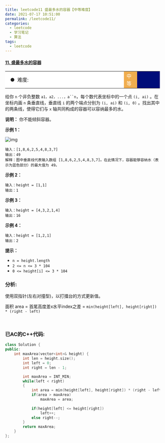 ```yaml
---
title: leetcode11 盛最多水的容器【中等难度】
date: 2021-07-17 10:51:00
permalink: /leetcode11/
categories:
  - leetcode
  - 学习笔记
  - 算法  
tags:
  - leetcode
---
```


#### [11. 盛最多水的容器](https://leetcode-cn.com/problems/container-with-most-water/)

<table>    <tr>     <td bgcolor=white>&nbsp; ● &nbsp;难度: </td>    <td bgcolor=#F0AD4E width=8.5%><font color=white>中等</font></td> <td bgcolor=white　width=79%></td>  </tr></table>



给你 `n` 个非负整数 `a1，a2，...，a``n`，每个数代表坐标中的一个点 `(i, ai)` 。在坐标内画 `n` 条垂直线，垂直线 `i` 的两个端点分别为 `(i, ai)` 和 `(i, 0)` 。找出其中的两条线，使得它们与 `x` 轴共同构成的容器可以容纳最多的水。

**说明：** 你不能倾斜容器。

 

**示例 1：**

![img](https://aliyun-lc-upload.oss-cn-hangzhou.aliyuncs.com/aliyun-lc-upload/uploads/2018/07/25/question_11.jpg)

```
输入：[1,8,6,2,5,4,8,3,7]
输出：49 
解释：图中垂直线代表输入数组 [1,8,6,2,5,4,8,3,7]。在此情况下，容器能够容纳水（表示为蓝色部分）的最大值为 49。
```

**示例 2：**

```
输入：height = [1,1]
输出：1
```

**示例 3：**

```
输入：height = [4,3,2,1,4]
输出：16
```

**示例 4：**

```
输入：height = [1,2,1]
输出：2
```

 

**提示：**

- `n = height.length`
- `2 <= n <= 3 * 104`
- `0 <= height[i] <= 3 * 104`



### 分析:

使用双指针(左右对撞型)，以打擂台的方式更新值。

面积 area =  首尾高度差x水平index之差 = `min(height[left], height[right]) * (right - left)`

<br/>

### 已AC的C++代码:

```cpp
class Solution {
public:
    int maxArea(vector<int>& height) {
        int len = height.size();
        int left = 0;
        int right = len - 1;

        int maxArea = INT_MIN;        
        while(left < right)
        {
            int area = min(height[left], height[right]) * (right - left);
            if(area > maxArea)
                maxArea = area;
            
            if(height[left] <= height[right])
                left++;
            else right--;
        }
        return maxArea;
    }
};
```



















